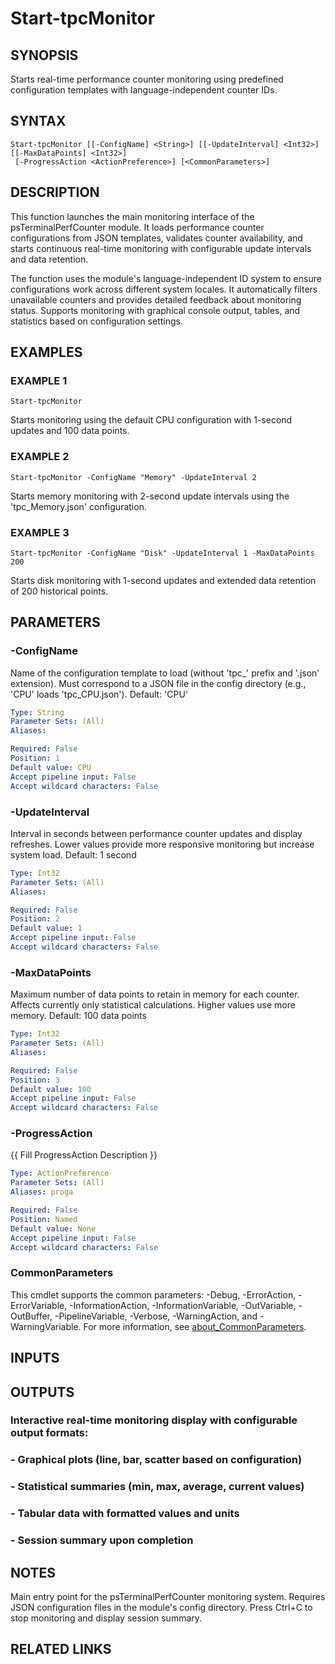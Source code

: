 # Start-tpcMonitor

## SYNOPSIS
Starts real-time performance counter monitoring using predefined configuration templates with language-independent counter IDs.

## SYNTAX

```
Start-tpcMonitor [[-ConfigName] <String>] [[-UpdateInterval] <Int32>] [[-MaxDataPoints] <Int32>]
 [-ProgressAction <ActionPreference>] [<CommonParameters>]
```

## DESCRIPTION
This function launches the main monitoring interface of the psTerminalPerfCounter module.
It loads performance counter configurations from JSON templates, validates counter availability, and starts continuous real-time
monitoring with configurable update intervals and data retention.

The function uses the module's language-independent ID system to ensure configurations work across different
system locales. It automatically filters unavailable counters and provides detailed feedback about monitoring status.
Supports monitoring with graphical console output, tables, and statistics based on configuration settings.

## EXAMPLES

### EXAMPLE 1
```
Start-tpcMonitor
```

Starts monitoring using the default CPU configuration with 1-second updates and 100 data points.

### EXAMPLE 2
```
Start-tpcMonitor -ConfigName "Memory" -UpdateInterval 2
```

Starts memory monitoring with 2-second update intervals using the 'tpc_Memory.json' configuration.

### EXAMPLE 3
```
Start-tpcMonitor -ConfigName "Disk" -UpdateInterval 1 -MaxDataPoints 200
```

Starts disk monitoring with 1-second updates and extended data retention of 200 historical points.

## PARAMETERS

### -ConfigName
Name of the configuration template to load (without 'tpc_' prefix and '.json' extension).
Must correspond to a JSON file in the config directory (e.g., 'CPU' loads 'tpc_CPU.json').
Default: 'CPU'

```yaml
Type: String
Parameter Sets: (All)
Aliases:

Required: False
Position: 1
Default value: CPU
Accept pipeline input: False
Accept wildcard characters: False
```

### -UpdateInterval
Interval in seconds between performance counter updates and display refreshes.
Lower values provide more responsive monitoring but increase system load.
Default: 1 second

```yaml
Type: Int32
Parameter Sets: (All)
Aliases:

Required: False
Position: 2
Default value: 1
Accept pipeline input: False
Accept wildcard characters: False
```

### -MaxDataPoints
Maximum number of data points to retain in memory for each counter.
Affects currently only statistical calculations.
Higher values use more memory.
Default: 100 data points

```yaml
Type: Int32
Parameter Sets: (All)
Aliases:

Required: False
Position: 3
Default value: 100
Accept pipeline input: False
Accept wildcard characters: False
```

### -ProgressAction
{{ Fill ProgressAction Description }}

```yaml
Type: ActionPreference
Parameter Sets: (All)
Aliases: proga

Required: False
Position: Named
Default value: None
Accept pipeline input: False
Accept wildcard characters: False
```

### CommonParameters
This cmdlet supports the common parameters: -Debug, -ErrorAction, -ErrorVariable, -InformationAction, -InformationVariable, -OutVariable, -OutBuffer, -PipelineVariable, -Verbose, -WarningAction, and -WarningVariable. For more information, see [about_CommonParameters](http://go.microsoft.com/fwlink/?LinkID=113216).

## INPUTS

## OUTPUTS

### Interactive real-time monitoring display with configurable output formats:
### - Graphical plots (line, bar, scatter based on configuration)
### - Statistical summaries (min, max, average, current values)
### - Tabular data with formatted values and units
### - Session summary upon completion
## NOTES
Main entry point for the psTerminalPerfCounter monitoring system.
Requires JSON configuration files in the module's config directory.
Press Ctrl+C to stop monitoring and display session summary.

## RELATED LINKS
